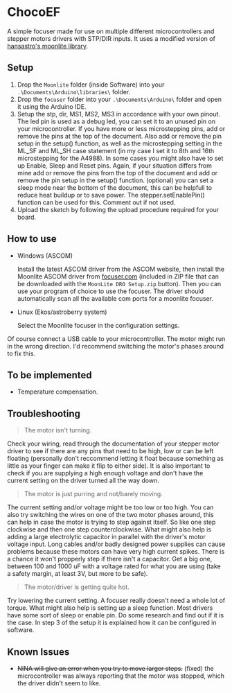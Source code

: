# ChocoEF
A simple focuser made for use on multiple different microcontrollers and stepper motors drivers with STP/DIR inputs.
It uses a modified version of [hansastro's moonlite library](https://github.com/Hansastro/Focuser).

## Setup

1. Drop the ```Moonlite``` folder (inside Software) into your ```.\Documents\Arduino\libraries\``` folder.
2. Drop the ```focuser``` folder into your ```.\Documents\Arduino\``` folder and open it using the Arduino IDE.
3. Setup the stp, dir, MS1, MS2, MS3 in accordance with your own pinout. The led pin is used as a debug led, you can set it to an unused pin on your microcontroller. If you have more or less microstepping pins, add or remove the pins at the top of the document. Also add or remove the pin setup in the setup() function, as well as the microstepping setting in the ML_SF and ML_SH case statement (in my case I set it to 8th and 16th microstepping for the A4988). In some cases you might also have to set up Enable, Sleep and Reset pins. Again, if your situation differs from mine add or remove the pins from the top of the document and add or remove the pin setup in the setup() function.
(optional) you can set a sleep mode near the bottom of the document, this can be helpfull to reduce heat buildup or to save power. The stepper.setEnablePin() function can be used for this. Comment out if not used.
4. Upload the sketch by following the upload procedure required for your board.

## How to use

- Windows (ASCOM)

  Install the latest ASCOM driver from the ASCOM website, then install the Moonlite ASCOM driver from [focuser.com](https://focuser.com/downloads.php) (included in ZIP file that can be downloaded with the ```MoonLite DRO Setup.zip``` button). Then you can use your program of choice to use the focuser. The driver should automatically scan all the available com ports for a moonlite focuser.
- Linux (Ekos/astroberry system)

  Select the Moonlite focuser in the configuration settings.

Of course connect a USB cable to your microcontroller. The motor might run in the wrong direction. I'd recommend switching the motor's phases around to fix this.

## To be implemented

- Temperature compensation.

## Troubleshooting

> The motor isn't turning.

Check your wiring, read through the documentation of your stepper motor driver to see if there are any pins that need to be high, low or can be left floating (personally don't reccommend letting it float because something as little as your finger can make it flip to either side). It is also important to check if you are supplying a high enough voltage and don't have the current setting on the driver turned all the way down.
> The motor is just purring and not/barely moving.

The current setting and/or voltage might be too low or too high. You can also try switching the wires on one of the two motor phases around, this can help in case the motor is trying to step against itself. So like one step clockwise and then one step counterclockwise. What might also help is adding a large electrolytic capacitor in parallel with the driver's motor voltage input. Long cables and/or badly designed power supplies can cause problems because these motors can have very high current spikes. There is a chance it won't propperly step if there isn't a capacitor. Get a big one, between 100 and 1000 uF with a voltage rated for what you are using (take a safety margin, at least 3V, but more to be safe).
> The motor/driver is getting quite hot.

Try lowering the current setting. A focuser really doesn't need a whole lot of torque. What might also help is setting up a sleep function. Most drivers have some sort of sleep or enable pin. Do some research and find out if it is the case. In step 3 of the setup it is explained how it can be configured in software.

## Known Issues

- ~~NINA will give an error when you try to move larger steps.~~ (fixed) the microcontroller was always reporting that the motor was stopped, which the driver didn't seem to like.
